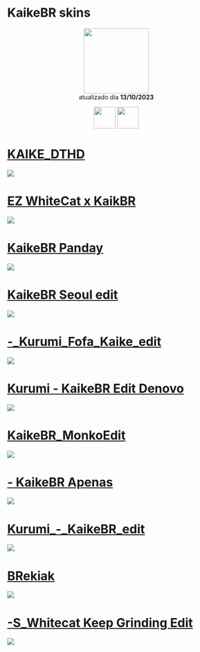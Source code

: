 # KaikeBR skins

<p align="center">
   <a href="https://osu.ppy.sh/users/13721982">
    <img src="https://a.ppy.sh/13721982"
         width="150"
         height="150">
   </a>
<br>
  atualizado dia
  <b> 13/10/2023 </b>
</p>
   <p align="center">
   <a href="https://twitter.com/KaikeBR_">
  <img src="https://i.imgur.com/PUQ5uWf.png" 
       width="50" 
       height="50"></a>
     <a href="https://www.twitch.tv/KaikeBR1">
  <img src="https://i.imgur.com/HM030lk.png" 
       width="50" 
       height="50"></a>
<br>
   </p>

# [KAIKE_DTHD](https://github.com/Yumiih/Skins/raw/main/kaikebr/KAIKE_DTHD.osk)
[![](https://osu.ppy.sh/ss/18846223/d3c0)](https://github.com/Yumiih/Skins/raw/main/kaikebr/KAIKE_DTHD.osk)

# [EZ WhiteCat x KaikBR](https://drive.google.com/u/0/uc?id=12wyxvSVJdBXd_B0vyWptoATXTwut-CuJ&export=download)
[![](https://osu.ppy.sh/ss/18846225/6da5)](https://drive.google.com/u/0/uc?id=12wyxvSVJdBXd_B0vyWptoATXTwut-CuJ&export=download)

# [KaikeBR Panday](https://drive.google.com/u/0/uc?id=12zR5Pwlkm8bJeBtlzbrx_gbRAuyhSkuy&export=download)
[![](https://osu.ppy.sh/ss/18846228/8dc1)](https://drive.google.com/u/0/uc?id=12zR5Pwlkm8bJeBtlzbrx_gbRAuyhSkuy&export=download)

# [KaikeBR Seoul edit](https://drive.google.com/u/0/uc?id=12zmPHmVv-mjNgAWa5MfpKyTdmAEkpg06&export=download)
[![](https://cdn.discordapp.com/attachments/970756987488960512/1162397405405261975/tcpgFkR.jpg?ex=653bc9f1&is=652954f1&hm=40c50d065413f0d5600c5e10124781cc821c9cc0cdf2efd245e17a99e727088b&)](https://drive.google.com/u/0/uc?id=12zmPHmVv-mjNgAWa5MfpKyTdmAEkpg06&export=download)

# [-_Kurumi_Fofa_Kaike_edit](https://github.com/Yumiih/Skins/raw/main/kaikebr/-_Kurumi_Fofa_Kaike_edit.osk)
[![](https://cdn.discordapp.com/attachments/1162144746811170927/1162397883505590292/v0wi1WC.jpg?ex=653bca63&is=65295563&hm=7dd91b266274dc83aafe53d0668711d9fb53f3ef58ba548560f038fac1875b7d&)](https://github.com/Yumiih/Skins/raw/main/kaikebr/-_Kurumi_Fofa_Kaike_edit.osk)

# [Kurumi - KaikeBR Edit Denovo](https://github.com/Yumiih/Skins/raw/main/kaikebr/Kurumi_-_KaikeBR_Edit_Denovo.osk)
[![](https://cdn.discordapp.com/attachments/1162144746811170927/1168692026963927060/screenshot146.jpg?ex=6552b044&is=65403b44&hm=fc305bcdef5cf7d95c497bc043d9bb196b4bbfa51acfb3317022d44bd6c79d67&)](https://github.com/Yumiih/Skins/raw/main/kaikebr/Kurumi_-_KaikeBR_Edit_Denovo.osk)

# [KaikeBR_MonkoEdit](https://github.com/Yumiih/Skins/raw/main/kaikebr/KaikeBR_MonkoEdit.osk)
[![](https://cdn.discordapp.com/attachments/1162144746811170927/1162398414894547065/15gHNvy.jpg?ex=653bcae2&is=652955e2&hm=1781ac70eb225e9dfbbd6df3b6e9284a5ab891f1ba98cdabebc5fcbcbc00b76c&)](https://github.com/Yumiih/Skins/raw/main/kaikebr/KaikeBR_MonkoEdit.osk)

# [- KaikeBR Apenas](https://github.com/Yumiih/Skins/raw/main/kaikebr/-__KaikeBR_Apenas_-.osk)
[![](https://osu.ppy.sh/ss/18846256/b2c8)](https://github.com/Yumiih/Skins/raw/main/kaikebr/-__KaikeBR_Apenas_-.osk)

# [Kurumi_-_KaikeBR_edit](https://github.com/Yumiih/Skins/raw/main/kaikebr/Kurumi_-_KaikeBR_edit.osk)
[![](https://cdn.discordapp.com/attachments/1162144746811170927/1162399934549602394/CLw0r12.jpg?ex=653bcc4c&is=6529574c&hm=ea75d7ec3c4724703fb067b78280492ab1306a2df6a75e50beec12d8f1a4e519&)](https://github.com/Yumiih/Skins/raw/main/kaikebr/Kurumi_-_KaikeBR_edit.osk)

# [BRekiak](https://github.com/Yumiih/Skins/raw/main/kaikebr/BRekiaK.osk)
[![](https://osu.ppy.sh/ss/18846268/50ad)](https://github.com/Yumiih/Skins/raw/main/kaikebr/BRekiaK.osk)

# [-S_Whitecat Keep Grinding Edit](https://github.com/Yumiih/Skins/raw/main/kaikebr/-S_WhiteCat_-_Keep_Grinding_Edit.osk)
[![](https://osu.ppy.sh/ss/18846270/077a)](https://github.com/Yumiih/Skins/raw/main/kaikebr/-S_WhiteCat_-_Keep_Grinding_Edit.osk)

